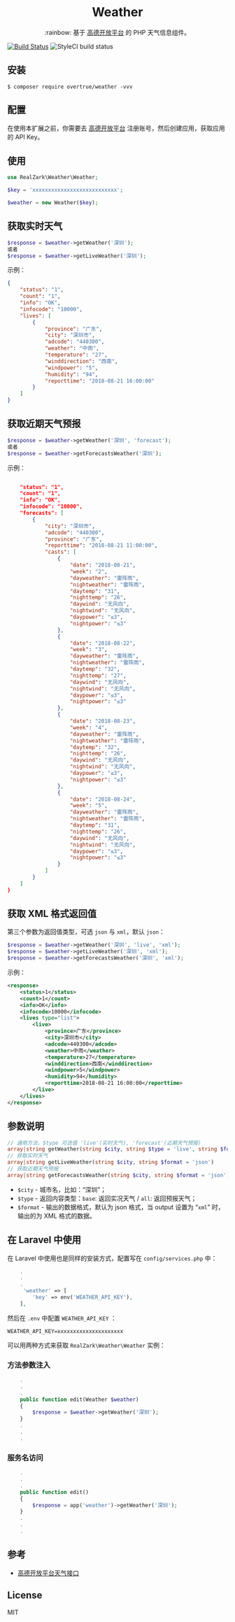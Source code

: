 <h1 align="center">Weather</h1>

<p align="center">:rainbow: 基于 <a href="https://lbs.amap.com/dev/id/newuser">高德开放平台</a> 的 PHP
天气信息组件。</p>

[![Build Status](https://travis-ci.org/RealZark/weather.svg?branch=master)](https://travis-ci.org/RealZark/weather)
![StyleCI build status](https://github.styleci.io/repos/112071240/shield) 

## 安装

```shell
$ composer require overtrue/weather -vvv
```

## 配置

在使用本扩展之前，你需要去 [高德开放平台](https://lbs.amap.com/dev/id/newuser) 注册账号，然后创建应用，获取应用的
API Key。

## 使用

```php
use RealZark\Weather\Weather;

$key = 'xxxxxxxxxxxxxxxxxxxxxxxxxxx';

$weather = new Weather($key);
```

## 获取实时天气

```php
$response = $weather->getWeather('深圳');
或者
$response = $weather->getLiveWeather('深圳');
```

示例：

```json
{
    "status": "1",
    "count": "1",
    "info": "OK",
    "infocode": "10000",
    "lives": [
        {
            "province": "广东",
            "city": "深圳市",
            "adcode": "440300",
            "weather": "中雨",
            "temperature": "27",
            "winddirection": "西南",
            "windpower": "5",
            "humidity": "94",
            "reporttime": "2018-08-21 16:00:00"
        }
    ]
}
```

## 获取近期天气预报

```php
$response = $weather->getWeather('深圳', 'forecast');
或者
$response = $weather->getForecastsWeather('深圳');
```

示例：

```json

    "status": "1", 
    "count": "1", 
    "info": "OK", 
    "infocode": "10000", 
    "forecasts": [
        {
            "city": "深圳市", 
            "adcode": "440300", 
            "province": "广东", 
            "reporttime": "2018-08-21 11:00:00", 
            "casts": [
                {
                    "date": "2018-08-21", 
                    "week": "2", 
                    "dayweather": "雷阵雨", 
                    "nightweather": "雷阵雨", 
                    "daytemp": "31", 
                    "nighttemp": "26", 
                    "daywind": "无风向", 
                    "nightwind": "无风向", 
                    "daypower": "≤3", 
                    "nightpower": "≤3"
                }, 
                {
                    "date": "2018-08-22", 
                    "week": "3", 
                    "dayweather": "雷阵雨", 
                    "nightweather": "雷阵雨", 
                    "daytemp": "32", 
                    "nighttemp": "27", 
                    "daywind": "无风向", 
                    "nightwind": "无风向", 
                    "daypower": "≤3", 
                    "nightpower": "≤3"
                }, 
                {
                    "date": "2018-08-23", 
                    "week": "4", 
                    "dayweather": "雷阵雨", 
                    "nightweather": "雷阵雨", 
                    "daytemp": "32", 
                    "nighttemp": "26", 
                    "daywind": "无风向", 
                    "nightwind": "无风向", 
                    "daypower": "≤3", 
                    "nightpower": "≤3"
                }, 
                {
                    "date": "2018-08-24", 
                    "week": "5", 
                    "dayweather": "雷阵雨", 
                    "nightweather": "雷阵雨", 
                    "daytemp": "31", 
                    "nighttemp": "26", 
                    "daywind": "无风向", 
                    "nightwind": "无风向", 
                    "daypower": "≤3", 
                    "nightpower": "≤3"
                }
            ]
        }
    ]
}
```

## 获取 XML 格式返回值

第三个参数为返回值类型，可选 `json` 与 `xml`，默认 `json`：

```php
$response = $weather->getWeather('深圳', 'live', 'xml');
$response = $weather->getLiveWeather('深圳', 'xml');
$response = $weather->getForecastsWeather('深圳', 'xml');
```

示例：

```xml
<response>
    <status>1</status>
    <count>1</count>
    <info>OK</info>
    <infocode>10000</infocode>
    <lives type="list">
        <live>
            <province>广东</province>
            <city>深圳市</city>
            <adcode>440300</adcode>
            <weather>中雨</weather>
            <temperature>27</temperature>
            <winddirection>西南</winddirection>
            <windpower>5</windpower>
            <humidity>94</humidity>
            <reporttime>2018-08-21 16:00:00</reporttime>
        </live>
    </lives>
</response>
```

## 参数说明

```php
// 通用方法，$type 可选值 'live'(实时天气), 'forecast'(近期天气预报)
array|string getWeather(string $city, string $type = 'live', string $format = 'json')
// 获取实时天气
array|string getLiveWeather(string $city, string $format = 'json')
// 获取近期天气预报
array|string getForecastsWeather(string $city, string $format = 'json')
```

* `$city` - 城市名，比如：“深圳”；
* `$type` - 返回内容类型：`base`: 返回实况天气 / `all`: 返回预报天气；
* `$format` - 输出的数据格式，默认为 json 格式，当 output 设置为 “`xml`”
  时，输出的为 XML 格式的数据。
  
## 在 Laravel 中使用

在 Laravel 中使用也是同样的安装方式，配置写在 `config/services.php` 中：

```php
    .
    .
    .
     'weather' => [
        'key' => env('WEATHER_API_KEY'),
    ],
```

然后在 `.env` 中配置 `WEATHER_API_KEY` ：

```dotenv
WEATHER_API_KEY=xxxxxxxxxxxxxxxxxxxxx
```

可以用两种方式来获取 `RealZark\Weather\Weather` 实例：

### 方法参数注入

```php
    .
    .
    .
    public function edit(Weather $weather) 
    {
        $response = $weather->getWeather('深圳');
    }
    .
    .
    .
```

### 服务名访问

```php
    .
    .
    .
    public function edit() 
    {
        $response = app('weather')->getWeather('深圳');
    }
    .
    .
    .
```

## 参考

* [高德开放平台天气接口](https://lbs.amap.com/api/webservice/guide/api/weatherinfo/)

## License

MIT
